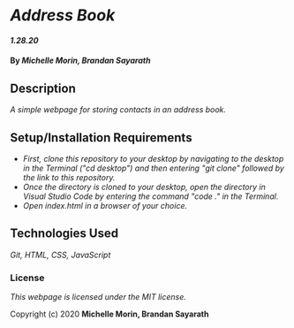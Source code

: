 # _Address Book_

#### _1.28.20_

#### By _**Michelle Morin, Brandan Sayarath**_

## Description

_A simple webpage for storing contacts in an address book._

## Setup/Installation Requirements

* _First, clone this repository to your desktop by navigating to the desktop in the Terminal ("cd desktop") and then entering "git clone" followed by the link to this repository._
* _Once the directory is cloned to your desktop, open the directory in Visual Studio Code by entering the command "code ." in the Terminal._
* _Open index.html in a browser of your choice._

## Technologies Used

_Git, HTML, CSS, JavaScript_

### License

*This webpage is licensed under the MIT license.*

Copyright (c) 2020 **Michelle Morin, Brandan Sayarath**
